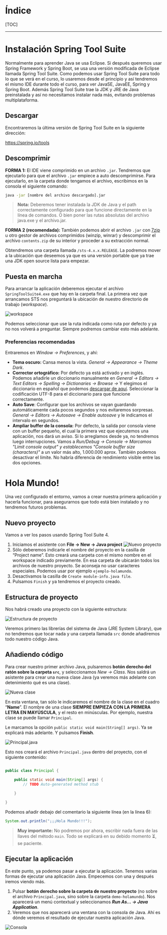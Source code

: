 

# Índice

[TOC]

------


# Instalación Spring Tool Suite

Normalmente para aprender Java se usa Eclipse. Si después queremos usar Spring Framework y Spring Boot, se usa una versión modificada de Eclipse llamada Spring Tool Suite. Como podemos usar Spring Tool Suite para todo lo que se verá en el curso, lo usaremos desde el principio y así tendremos el mismo IDE durante todo el curso, para ver JavaSE, JavaEE, Spring y Spring Boot. Además Spring Tool Suite trae la JDK y JRE de Java preinstalada y así no necesitamos instalar nada más, evitando problemas multiplataforma.

## Descargar

Encontraremos la última versión de Spring Tool Suite en la siguiente dirección:

https://spring.io/tools

## Descomprimir

**FORMA 1:** El IDE viene comprimido en un archivo `.jar`. Tendremos que ejecutarlo para que el archivo `.jar` empiece a auto descomprimirse. Para ejecutarlo, en la carpeta donde tengamos el archivo, escribimos en la consola el siguiente comando:

```bash
java -jar [nombre del archivo descargado].jar
```

> **Nota:** Deberemos tener instalada la JDK de Java y el path correctamente configurado para que funcione directamente en la línea de comandos. O bien poner las rutas absolutas del archivo java.exe y el archivo.jar.

**FORMA 2 (recomendada):** También podemos abrir el archivo `.jar` con [7zip](http://www.7zip.org) u otro gestor de archivos comprimidos (winzip, winrar) y descomprimir el archivo `contents.zip` de su interior y proceder a su extracción normal. 

Obtendremos una carpeta llamada `/sts-4.x.x.RELEASE`. La podremos mover a la ubicación que deseemos ya que es una versión portable que ya trae una JDK open source lista para empezar.

## Puesta en marcha

Para arrancar la aplicación deberemos ejecutar el archivo `SpringToolSuite4.exe` que hay en la carpeta final. La primera vez que arrancamos STS nos preguntará la ubicación de nuestro directorio de trabajo (*workspace*). 

![workspace](img/00-intro/01.png)

Podemos seleccionar que use la ruta indicada como ruta por defecto y ya no nos volverá a preguntar. Siempre podremos cambiar esto más adelante.

### Preferencias recomendadas

Entraremos en *Window -> Preferences*, y ahí:

- **Tema oscuro:** Cansa menos la vista. *General -> Appearance -> Theme Dark*.
- **Corrector ortográfico:** Por defecto ya está activado y en inglés. Podemos añadirle un diccionario manualmente en *General -> Editors -> Text Editors -> Spelling -> Dictionaries -> Browse ->* Y elegimos el diccionario en español que podemos [descargar de aquí](https://github.com/borilio/curso-javase/tree/master/assets/diccionario). Seleccionar la codificación UTF-8 para el diccionario para que funcione correctamente.
- **Auto Save**: Configurar que los archivos se vayan guardando automáticamente cada pocos segundos y nos evitaremos sorpresas. *General -> Editors -> Autosave -> Enable autosave* y le indicamos el intervalo en segundos.
- **Ampliar buffer de la consola:** Por defecto, la salida por consola viene con un buffer pequeño, el cual la primera vez que ejecutemos una aplicación, nos dará un aviso. Si lo arreglamos desde ya, no tendremos luego interrupciones. Vamos a *Run/Debug -> Console -> Marcamos "Limit console output" y establecemos "Console buffer size (characters)"* a un valor más alto, 1.000.000 aprox. También podemos desactivar el límite. No habría diferencia de rendimiento visible entre las dos opciones.


# Hola Mundo!

Una vez configurado el entorno, vamos a crear nuestra primera aplicación y hacerla funcionar, para asegurarnos que todo está bien instalado y no tendremos futuros problemas.

## Nuevo proyecto

Vamos a ver los pasos usando Spring Tool Suite 4.

1. Iniciamos el asistente con **File -> New -> Java project**
![Nuevo proyecto](img/00-intro/02.png)
2. Sólo deberemos indicarle el nombre del proyecto en la casilla de “Project name”. Esto creará una carpeta con el mismo nombre en el workspace indicado previamente. En esa carpeta de ubicarán todos los archivos de nuestro proyecto. Se aconseja no usar caracteres especiales. Podemos usar por ejemplo `ejemplo-holamundo`.
3. Desactivamos la casilla de `Create module-info.java file`.
4. Pulsamos `Finish` y ya tendremos el proyecto creado. 



## Estructura de proyecto

Nos habrá creado una proyecto con la siguiente estructura:

![Estructura de proyecto](img/00-intro/03.png)

Veremos primero las librerías del sistema de Java (JRE System Library), que no tendremos que tocar nada y una carpeta llamada `src` donde añadiremos todo nuestro código Java.

## Añadiendo código

Para crear nuestro primer archivo Java, pulsaremos **botón derecho del ratón sobre la carpeta `src`**, y seleccionamos *New -> Class*. Nos saldrá un asistente para crear una nueva clase Java (ya veremos más adelante con detenimiento qué es una clase).

![Nueva clase](img/00-intro/04.png)

En esta ventana, tan sólo le indicaremos el nombre de la clase en el cuadro “**Name**”. El nombre de una clase **SIEMPRE EMPIEZA CON LA PRIMERA LETRA EN MAYÚSCULA**, y el resto en minúsculas. Por ejemplo, nuestra clase se puede llamar `Principal`.

Le marcamos la opción `public static void main(String[] args)`. Ya se explicará más adelante. Y pulsamos **Finish**.

![Principal.java](img/00-intro/05.png)

Esto nos creará el archivo `Principal.java` dentro del proyecto, con el siguiente contenido:

```java

public class Principal {

	public static void main(String[] args) {
		// TODO Auto-generated method stub
		
	}

}
```

Podemos añadir debajo del comentario la siguiente línea (en la línea 6):

```java
System.out.println("¡¡¡Hola Mundo!!!");
```

>  **Muy importante:** No podremos por ahora, escribir nada fuera de las llaves del método `main`. Todo se explicará en su debido momento ⏳, se paciente.

## Ejecutar la aplicación

En este punto, ya podemos pasar a ejecutar la aplicación. Tenemos varias formas de ejecutar una aplicación Java. Empecemos con una y después iremos viendo más.

1.  Pulsar **botón derecho sobre la carpeta de nuestro proyecto** (no sobre el archivo `Principal.java`, sino sobre la carpeta `demo-holamundo`). Nos aparecerá un menú contextual y seleccionamos ***Run As… -> Java Application***.
2. Veremos que nos aparecerá una ventana con la consola de Java. Ahí es dónde veremos el resultado de ejecutar nuestra aplicación Java.

![Consola](img/00-intro/06.png)